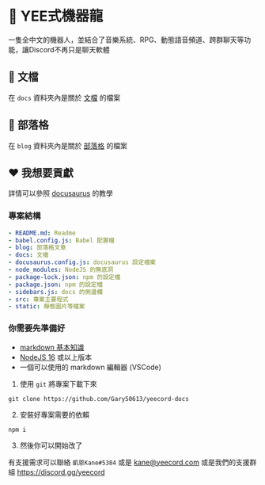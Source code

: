 # 🦖 YEE式機器龍

一隻全中文的機器人，並結合了音樂系統、RPG、動態語音頻道、跨群聊天等功能，讓Discord不再只是聊天軟體

## 📖 文檔

在 `docs` 資料夾內是關於 [文檔](https://yeecord.com/docs/) 的檔案

## 📝 部落格

在 `blog` 資料夾內是關於 [部落格](https://yeecord.com/blog/) 的檔案

## ❤️ 我想要貢獻

詳情可以參照 [docusaurus](https://docusaurus.io/) 的教學

### 專案結構

```yaml
- README.md: Readme
- babel.config.js: Babel 配置檔
- blog: 部落格文章
- docs: 文檔
- docusaurus.config.js: docusaurus 設定檔案
- node_modules: NodeJS 的無底洞
- package-lock.json: npm 的設定檔
- package.json: npm 的設定檔
- sidebars.js: docs 的側邊欄
- src: 專案主要程式
- static: 靜態圖片等檔案
```

### 你需要先準備好

- [markdown 基本知識](https://www.casper.tw/development/2019/11/23/ten-mins-learn-markdown/)
- [NodeJS 16](https://nodejs.org/download) 或以上版本
- 一個可以使用的 markdown 編輯器 (VSCode)

1. 使用 `git` 將專案下載下來

```shell
git clone https://github.com/Gary50613/yeecord-docs
```

2. 安裝好專案需要的依賴

```shell
npm i
```

3. 然後你可以開始改了

有支援需求可以聯絡 `凱恩Kane#5384` 或是 [kane@yeecord.com](mailto:kane@yeecord.com) 或是我們的支援群組 https://discord.gg/yeecord
